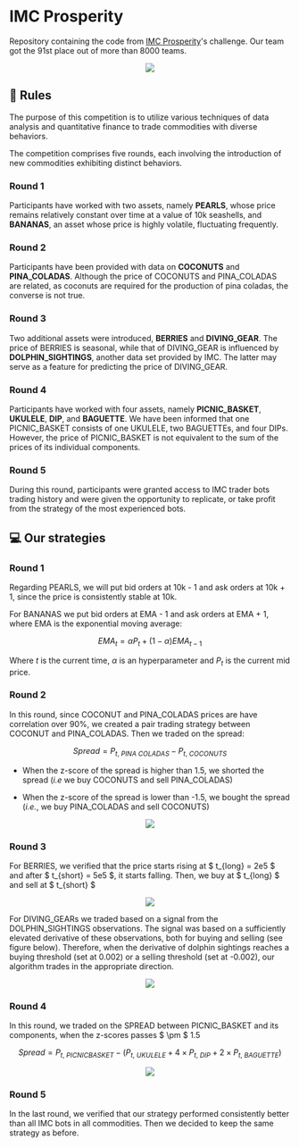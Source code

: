 # IMC Prosperity

Repository containing the code from [IMC Prosperity](https://prosperity.imc.com/)'s challenge. Our team got the 91st place out of more than 8000 teams.

<p align="center">
  <img src="img/island.jpeg" />
</p>

## :scroll: Rules

The purpose of this competition is to utilize various techniques of data analysis and quantitative finance to trade commodities with diverse behaviors.

The competition comprises five rounds, each involving the introduction of new commodities exhibiting distinct behaviors.

### Round 1

Participants have worked with two assets, namely **PEARLS**, whose price remains relatively constant over time at a value of 10k seashells, and **BANANAS**, an asset whose price is highly volatile, fluctuating frequently.

### Round 2

Participants have been provided with data on **COCONUTS** and **PINA_COLADAS**. Although the price of COCONUTS and PINA_COLADAS are related, as coconuts are required for the production of pina coladas, the converse is not true.

### Round 3

Two additional assets were introduced, **BERRIES** and **DIVING_GEAR**. The price of BERRIES is seasonal, while that of DIVING_GEAR is influenced by **DOLPHIN_SIGHTINGS**, another data set provided by IMC. The latter may serve as a feature for predicting the price of DIVING_GEAR.

### Round 4

Participants have worked with four assets, namely **PICNIC_BASKET**, **UKULELE**, **DIP**, and **BAGUETTE**. We have been informed that one PICNIC_BASKET consists of one UKULELE, two BAGUETTEs, and four DIPs. However, the price of PICNIC_BASKET is not equivalent to the sum of the prices of its individual components.

### Round 5

During this round, participants were granted access to IMC trader bots trading history and were given the opportunity to replicate, or take profit from the strategy of the most experienced bots.

## :computer: Our strategies

### Round 1

Regarding PEARLS, we will put bid orders at 10k - 1 and ask orders at 10k + 1, since the price is consistently stable at 10k.

For BANANAS we put bid orders at EMA - 1 and ask orders at EMA + 1, where EMA is the exponential moving average:

$$
    EMA_{t} = \alpha P_{t} + (1-\alpha) EMA_{t-1}
$$

Where $t$ is the current time, $\alpha$ is an hyperparameter and $P_{t}$ is the current mid price.

### Round 2

In this round, since COCONUT and PINA_COLADAS prices are have correlation over 90%, we created a pair trading strategy between COCONUT and PINA_COLADAS. Then we traded on the spread:

$$
    Spread = P_{t, \ PINA \ COLADAS} - P_{t, \ COCONUTS}
$$

* When the z-score of the spread is higher than 1.5, we shorted the spread (*i.e* we buy COCONUTS and sell PINA_COLADAS)

* When the z-score of the spread is lower than -1.5, we bought the spread (*i.e.*, we buy PINA_COLADAS and sell COCONUTS)


<p align="center">
  <img src="img/pina_coladas-coconut.jpg" />
</p>

### Round 3

For BERRIES, we verified that the price starts rising at $ t_{long} = 2e5 $ and after $ t_{short} = 5e5 $, it starts falling. Then, we buy at $ t_{long} $ and sell at $ t_{short} $

<p align="center">
  <img src="img/berries.jpg" />
</p>


For DIVING_GEARs we traded based on a signal from the DOLPHIN_SIGHTINGS observations. The signal was based on a sufficiently elevated derivative of these observations, both for buying and selling (see figure below). Therefore, when the derivative of dolphin sightings reaches a buying threshold (set at 0.002) or a selling threshold (set at -0.002), our algorithm trades in the appropriate direction.

<p align="center">
  <img src="img/dolphin-diving_gear.jpg" />
</p>

### Round 4

In this round, we traded on the SPREAD between PICNIC_BASKET and its components, when the z-scores passes $ \pm $ 1.5

$$
  Spread = P_{t, \ PICNIC BASKET} - (P_{t, \ UKULELE} + 4 \times P_{t, \ DIP} + 2 \times P_{t, \ BAGUETTE} ) 
$$

<p align="center">
  <img src="img/picnic.jpg" />
</p>

### Round 5

In the last round, we verified that our strategy performed consistently better than all IMC bots in all commodities. Then we decided to keep the same strategy as before.
